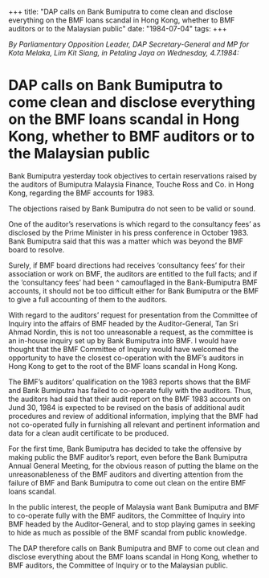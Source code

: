 +++ 
title: "DAP calls on Bank Bumiputra to come clean and disclose everything on the BMF loans scandal in Hong Kong, whether to BMF auditors or to the Malaysian public"
date: "1984-07-04"
tags:
+++

_By Parliamentary Opposition Leader, DAP Secretary-General and MP for Kota Melaka, Lim Kit Siang, in Petaling Jaya on Wednesday, 4.7.1984:_

# DAP calls on Bank Bumiputra to come clean and disclose everything on the BMF loans scandal in Hong Kong, whether to BMF auditors or to the Malaysian public

Bank Bumiputra yesterday took objectives to certain reservations raised by the auditors of Bumiputra Malaysia Finance, Touche Ross and Co. in Hong Kong, regarding the BMF accounts for 1983.</u>

The objections raised by Bank Bumiputra do not seen to be valid or sound.

One of the auditor’s reservations is which regard to the consultancy fees’ as disclosed by the Prime Minister in his press conference in October 1983. Bank Bumiputra said that this was a matter which was beyond the BMF board to resolve.

Surely, if BMF board directions had receives ‘consultancy fees’ for their association or work on BMF, the auditors are entitled to the full facts; and if the ‘consultancy fees’ had been ^ camouflaged in the Bank-Bumiputra BMF accounts, it should not be too difficult either for Bank Bumiputra or the BMF to give a full accounting of them to the auditors.

With regard to the auditors’ request for presentation from the Committee of Inquiry into the affairs of BMF headed by the Auditor-General, Tan Sri Ahmad Nordin, this is not too unreasonable a request, as the committee is an in-house inquiry set up by Bank Bumiputra into BMF. I would have thought that the BMF Committee of Inquiry would have welcomed the opportunity to have the closest co-operation with the BMF’s auditors in Hong Kong to get to the root of the BMF loans scandal in Hong Kong.

The BMF’s auditors’ qualification on the 1983 reports shows that the BMF and Bank Bumiputra has failed to co-operate fully with the auditors. Thus, the auditors had said that their audit report on the BMF 1983 accounts on Jund 30, 1984 is expected to be revised on the basis of additional audit procedures and review of additional information, implying that the BMF had not co-operated fully in furnishing all relevant and pertinent information and data for a clean audit certificate to be produced.

For the first time, Bank Bumiputra has decided to take the offensive by making public the BMF auditor’s report, even before the Bank Bumiputra Annual General Meeting, for the obvious reason of putting the blame on the unreasonableness of the BMF auditors and diverting attention from the failure of BMF and Bank Bumiputra to come out clean on the entire BMF loans scandal.

In the public interest, the people of Malaysia want Bank Bumiputra and BMF to co-operate fully with the BMF auditors, the Committee of Inquiry into BMF headed by the Auditor-General, and to stop playing games in seeking to hide as much as possible of the BMF scandal from public knowledge.

The DAP therefore calls on Bank Bumiputra and BMF to come out clean and disclose everything about the BMF loans scandal in Hong Kong, whether to BMF auditors, the Committee of Inquiry or to the Malaysian public.
 
